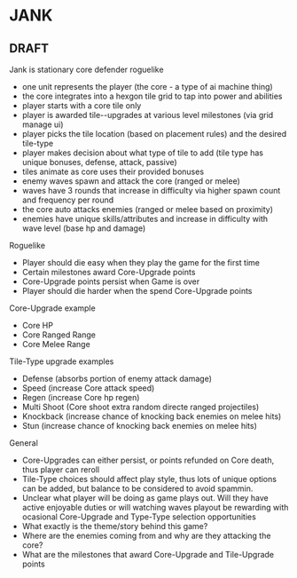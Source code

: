 # JANK

## DRAFT

Jank is stationary core defender roguelike
- one unit represents the player (the core - a type of ai machine thing)
- the core integrates into a hexgon tile grid to tap into power and abilities
- player starts with a core tile only
- player is awarded tile--upgrades at various level milestones (via grid manage ui)
- player picks the tile location (based on placement rules) and the desired tile-type
- player makes decision about what type of tile to add (tile type has unique bonuses, defense, attack, passive)
- tiles animate as core uses their provided bonuses
- enemy waves spawn and attack the core (ranged or melee)
- waves have 3 rounds that increase in difficulty via higher spawn count and frequency per round
- the core auto attacks enemies (ranged or melee based on proximity)
- enemies have unique skills/attributes and increase in difficulty with wave level (base hp and damage)

Roguelike
- Player should die easy when they play the game for the first time
- Certain milestones award Core-Upgrade points
- Core-Upgrade points persist when Game is over
- Player should die harder when the spend Core-Upgrade points

Core-Upgrade example
- Core HP
- Core Ranged Range
- Core Melee Range

Tile-Type upgrade examples
- Defense (absorbs portion of enemy attack damage)
- Speed (increase Core attack speed)
- Regen (increase Core hp regen)
- Multi Shoot (Core shoot extra random directe ranged projectiles)
- Knockback (increase chance of knocking back enemies on melee hits)
- Stun (increase chance of knocking back enemies on melee hits)

General
- Core-Upgrades can either persist, or points refunded on Core death, thus player can reroll
- Tile-Type choices should affect play style, thus lots of unique options can be added, but balance to be considered to avoid spammin.
- Unclear what player will be doing as game plays out. Will they have active enjoyable duties or will watching waves playout be rewarding with ocasional Core-Upgrade and Type-Type selection opportunities
- What exactly is the theme/story behind this game?
- Where are the enemies coming from and why are they attacking the core?
- What are the milestones that award Core-Upgrade and Tile-Upgrade points